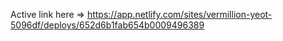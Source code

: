 Active link here => https://app.netlify.com/sites/vermillion-yeot-5096df/deploys/652d6b1fab654b0009496389
